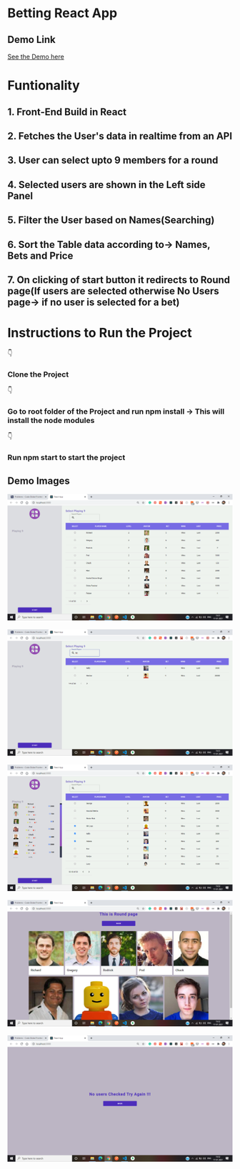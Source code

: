 # Betting React App

## Demo Link
 [See the Demo here](https://abhishek765.github.io/bettingreactapp/)
 
# Funtionality
<h2>1. Front-End Build in React</h2>
<h2>2. Fetches the User's data in realtime from an API</h2>
<h2>3. User can select upto 9 members for a round</h2>
<h2>4. Selected users are shown in the Left side Panel</h2>
<h2>5. Filter the User based on Names(Searching)</h2>
<h2>6. Sort the Table data according to-> Names, Bets and Price</h2>
<h2>7. On clicking of start button it redirects to Round page(If users are selected otherwise No Users page-> if no user is selected for a bet)</h2>


# Instructions to Run the Project
 👇 <h3>Clone the Project</h3>
 👇 <h3>Go to root folder of the Project and run npm install -> This will install the node modules</h3>
 👇 <h3>Run npm start to start the project</h3>
 
 ## Demo Images

<img src="https://github.com/Abhishek765/bettingreactapp/blob/master/images/demo1.png" >&#160; &#160;&#160;<img src="https://github.com/Abhishek765/bettingreactapp/blob/master/images/demo2.png" >&#160; &#160;&#160;<img src="https://github.com/Abhishek765/bettingreactapp/blob/master/images/demo3.png" >&#160; &#160;&#160;<img src="https://github.com/Abhishek765/bettingreactapp/blob/master/images/demo4.png" >&#160; &#160;&#160;<img src="https://github.com/Abhishek765/bettingreactapp/blob/master/images/demo5.png" >&#160; &#160;&#160;
